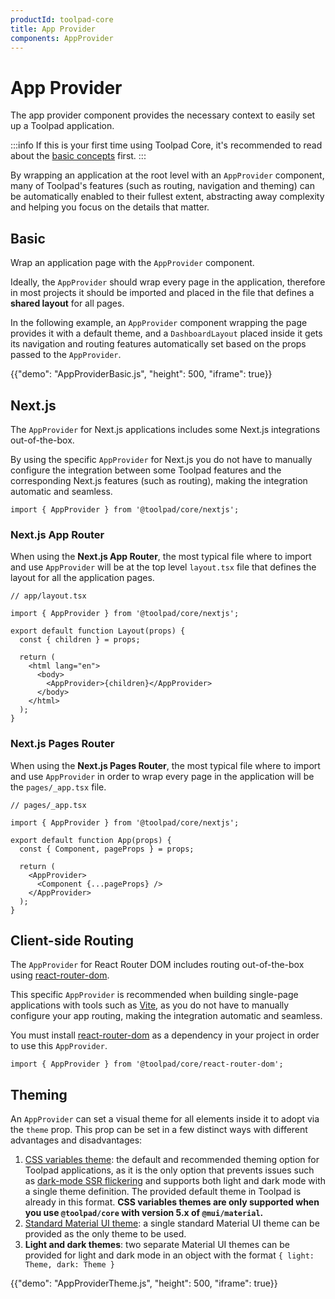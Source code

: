 ```yaml
---
productId: toolpad-core
title: App Provider
components: AppProvider
---
```


# App Provider

<p class="description">The app provider component provides the necessary context to easily set up a Toolpad application.</p>

:::info
If this is your first time using Toolpad Core, it's recommended to read about the [basic concepts](/toolpad/core/introduction/base-concepts/) first.
:::

By wrapping an application at the root level with an `AppProvider` component, many of Toolpad's features (such as routing, navigation and theming) can be automatically enabled to their fullest extent, abstracting away complexity and helping you focus on the details that matter.

## Basic

Wrap an application page with the `AppProvider` component.

Ideally, the `AppProvider` should wrap every page in the application, therefore in most projects it should be imported and placed in the file that defines a **shared layout** for all pages.

In the following example, an `AppProvider` component wrapping the page provides it with a default theme, and a `DashboardLayout` placed inside it gets its navigation and routing features automatically set based on the props passed to the `AppProvider`.

{{"demo": "AppProviderBasic.js", "height": 500, "iframe": true}}

## Next.js

The `AppProvider` for Next.js applications includes some Next.js integrations out-of-the-box.

By using the specific `AppProvider` for Next.js you do not have to manually configure the integration between some Toolpad features and the corresponding Next.js features (such as routing), making the integration automatic and seamless.

```tsx
import { AppProvider } from '@toolpad/core/nextjs';
```

### Next.js App Router

When using the **Next.js App Router**, the most typical file where to import and use `AppProvider` will be at the top level `layout.tsx` file that defines the layout for all the application pages.

```tsx
// app/layout.tsx

import { AppProvider } from '@toolpad/core/nextjs';

export default function Layout(props) {
  const { children } = props;

  return (
    <html lang="en">
      <body>
        <AppProvider>{children}</AppProvider>
      </body>
    </html>
  );
}
```

### Next.js Pages Router

When using the **Next.js Pages Router**, the most typical file where to import and use `AppProvider` in order to wrap every page in the application will be the `pages/_app.tsx` file.

```tsx
// pages/_app.tsx

import { AppProvider } from '@toolpad/core/nextjs';

export default function App(props) {
  const { Component, pageProps } = props;

  return (
    <AppProvider>
      <Component {...pageProps} />
    </AppProvider>
  );
}
```

## Client-side Routing

The `AppProvider` for React Router DOM includes routing out-of-the-box using [react-router-dom](https://www.npmjs.com/package/react-router-dom).

This specific `AppProvider` is recommended when building single-page applications with tools such as [Vite](https://vite.dev/), as you do not have to manually configure your app routing, making the integration automatic and seamless.

You must install [react-router-dom](https://www.npmjs.com/package/react-router-dom) as a dependency in your project in order to use this `AppProvider`.

```tsx
import { AppProvider } from '@toolpad/core/react-router-dom';
```

## Theming

An `AppProvider` can set a visual theme for all elements inside it to adopt via the `theme` prop. This prop can be set in a few distinct ways with different advantages and disadvantages:

1. [CSS variables theme](https://mui.com/material-ui/customization/css-theme-variables/overview/): the default and recommended theming option for Toolpad applications, as it is the only option that prevents issues such as [dark-mode SSR flickering](https://github.com/mui/material-ui/issues/27651) and supports both light and dark mode with a single theme definition. The provided default theme in Toolpad is already in this format. **CSS variables themes are only supported when you use `@toolpad/core` with version 5.x of `@mui/material`.**
2. [Standard Material UI theme](https://mui.com/material-ui/customization/theming/): a single standard Material UI theme can be provided as the only theme to be used.
3. **Light and dark themes**: two separate Material UI themes can be provided for light and dark mode in an object with the format `{ light: Theme, dark: Theme }`

{{"demo": "AppProviderTheme.js", "height": 500, "iframe": true}}
